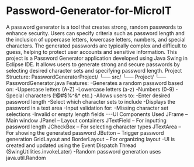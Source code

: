 # Password-Generator-for-MicroIT
A password generator is a tool that creates strong, random passwords to enhance security. Users can specify criteria such as password length and the inclusion of uppercase letters, lowercase letters, numbers, and special characters. The generated passwords are typically complex and difficult to guess, helping to protect user accounts and sensitive information. This project is a Password Generator application developed using Java Swing in Eclipse IDE. It allows users to generate strong and secure passwords by selecting desired character sets and specifying password length. 
Project Structure: 
PasswordGeneratorProject/
└── src/ 
└── Project/ 
└── PasswordGenerator.java 
Features: 
-Generates a random password based on: 
-Uppercase letters (A-Z) 
-Lowercase letters (a-z) 
-Numbers (0-9) 
-Special characters (!@#$%^&* etc.) 
-Allows users to: 
  -Enter desired password length 
  -Select which character sets to include 
  -Displays the password in a text area 
-Input validation for: 
-Missing character set selections 
-Invalid or empty length fields 
   ---UI Components Used JFrame 
   – Main window JPanel 
   – Layout containers JTextField 
   – For inputting password length JCheckBox
   – For selecting character types JTextArea 
   – For showing the generated password JButton 
   – Trigger password generation GridLayout and BorderLayout 
   – For organizing layout -UI is created and updated using the Event Dispatch Thread (SwingUtilities.invokeLater) -Random password generation uses java.util.Random
